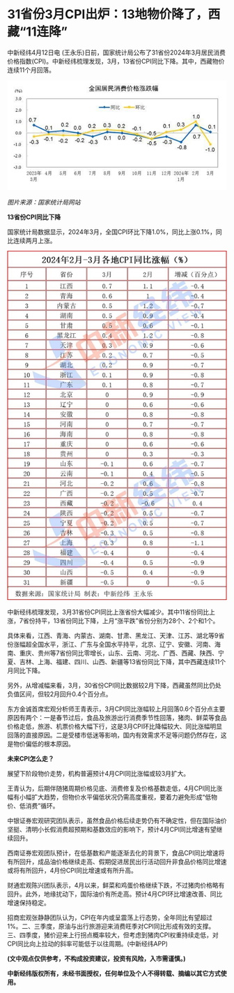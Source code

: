 # 31省份3月CPI出炉：13地物价降了，西藏“11连降”

中新经纬4月12日电
(王永乐)日前，国家统计局公布了31省份2024年3月居民消费价格指数(CPI)。中新经纬梳理发现，3月，13省份CPI同比下降。其中，西藏物价连续11个月回落。

![33cee1ff7d43d4372e0ea47ebdff1d3d.jpg](https://raw.githubusercontent.com/qqhsx/qqnews_image/main/2024/04/12/31省份3月CPI出炉：13地物价降了，西藏“11连降”/33cee1ff7d43d4372e0ea47ebdff1d3d.jpg)

 _图片来源：国家统计局网站_

**13省份CPI同比下降**

国家统计局数据显示，2024年3月，全国CPI环比下降1.0%，同比上涨0.1%，同比连续两月上涨。

![2d4fae4be314f2df1aa1bc5678aebdf2.jpg](https://raw.githubusercontent.com/qqhsx/qqnews_image/main/2024/04/12/31省份3月CPI出炉：13地物价降了，西藏“11连降”/2d4fae4be314f2df1aa1bc5678aebdf2.jpg)

中新经纬梳理发现，3月31省份CPI同比上涨省份大幅减少。其中11省份同比上涨，7省份持平，13省份同比下降，上月“涨平跌”省份分别为28个、2个和1个。

具体来看，江西、青海、内蒙古、湖南、甘肃、黑龙江、天津、江苏、湖北等9省份涨幅超全国水平，浙江、广东与全国水平持平，北京、辽宁、安徽、河南、海南、重庆、贵州等7省份同比零增长，山东、云南、河北、广西、西藏、陕西、宁夏、吉林、上海、福建、四川、山西、新疆等13省份同比下降，其中西藏连续11个月同比下降。

另外，从增减幅来看，3月，30省份CPI同比数据较2月下降，西藏虽然同比仍处负值区间，但较2月回升0.4个百分点。

东方金诚首席宏观分析师王青表示，3月CPI同比涨幅较上月回落0.6个百分点主要原因有两个：一是春节过后，食品及旅游出行消费季节性回落，猪肉、鲜菜等食品价格走低，旅游、机票价格大幅下行，这是3月CPI环比降幅较大、同比涨幅明显回落的直接原因。二是受楼市低迷等影响，国内有效需求不足等问题仍然存在，这是物价偏低的根本原因。

**未来CPI怎么走？**

展望下阶段物价走势，机构普遍预计4月CPI同比涨幅或较3月扩大。

王青认为，后期伴随猪周期价格见底、消费修复及价格基数走低，4月CPI同比涨幅有小幅扩大趋势，但物价水平偏低状况仍需高度重视，要着力避免形成“低物价、低消费”循环。

中银证券宏观研究团队表示，虽然食品价格后续走势仍有不确定性，但在国际油价坚挺、清明小长假消费超预期和基数效应的影响下，预计4月CPI同比增速有望继续回升。

西南证券宏观团队预计，在低基数和产能逐渐去化的背景下，食品CPI同比增速将有所回升，成品油价格继续走高、假期促进居民出行活动回升非食品价格同比增速或将有所回升，4月份CPI同比增速或有所升高。

财通宏观陈兴团队表示，4月以来，鲜菜和鸡蛋价格继续下跌，不过猪肉价格略有回升。此外，地缘扰动下，国际油价有所走高。预计4月CPI环比增速改善、同比增速保持稳定。

招商宏观张静静团队认为，CPI在年内或呈震荡上行态势，全年同比有望超过1%。二、三季度，原油与出行旅游迎来消费旺季对CPI同比形成有效的支撑。三、四季度，猪价迎来上行拐点概率较大，但考虑到猪肉CPI权重持续走低，对CPI同比向上拉动的斜率可能低于以往周期。(中新经纬APP)

**(文中观点仅供参考，不构成投资建议，投资有风险，入市需谨慎。)**

**中新经纬版权所有，未经书面授权，任何单位及个人不得转载、摘编以其它方式使用。**


